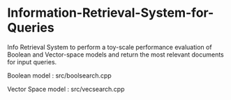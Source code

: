 # Information-Retrieval-System-for-Queries
Info Retrieval System to perform a toy-scale performance evaluation of Boolean and Vector-space models and return the most relevant documents for input queries.

Boolean model : src/boolsearch.cpp

Vector Space model : src/vecsearch.cpp
